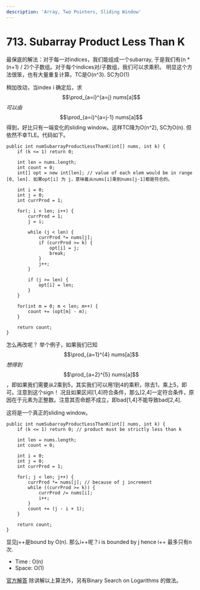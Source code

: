 ```yaml
---
description: 'Array, Two Pointers, Sliding Window'
---
```


# 713. Subarray Product Less Than K

最保底的解法：对于每一对indices，我们能组成一个subarray, 于是我们有\(n \* \(n+1\) / 2\)个子数组。对于每个indices对/子数组，我们可以求乘积。 明显这个方法很笨，也有大量重复计算。TC是O\(n^3\). SC为O\(1\)

稍加改动，当index i 确定后，求 $$\prod_{a=i}^{a=j} nums[a]$$ _可以由_ $$\prod_{a=i}^{a=j-1} nums[a]$$得到，好比只有一端变化的sliding window。这样TC降为O\(n^2\), SC为O\(n\). 但依然不幸TLE。代码如下。

```text
public int numSubarrayProductLessThanK(int[] nums, int k) {
    if (k <= 1) return 0;

    int len = nums.length;
    int count = 0;
    int[] opt = new int[len]; // value of each elem would be in range [0, len]. 如果opt[i] 为 j，意味着从nums[i]乘到nums[j-1]都是符合的。

    int i = 0;
    int j = 0;
    int currProd = 1;

    for(; i < len; i++) {
        currProd = 1;
        j = i;

        while (j < len) {
            currProd *= nums[j];
            if (currProd >= k) {
                opt[i] = j;
                break;
            }
            j++;
        }

        if (j >= len) {
            opt[i] = len;
        }
    }

    for(int m = 0; m < len; m++) {
        count += (opt[m] - m);
    }

    return count;
}
```

怎么再改呢？ 举个例子，如果我们已知 $$\prod_{a=1}^{4} nums[a]$$_想得到_ $$\prod_{a=2}^{5} nums[a]$$，即如果我们需要从2乘到5，其实我们可以用1到4的乘积，除去1，乘上5，即可。注意到这个sign！ 况且如果区间\[1,4\]符合条件，那么\[2,4\]一定符合条件，原因在于元素为正整数。注意其否命题不成立，即bad\[1,4\]不能导致bad\[2,4\].

这将是一个真正的sliding window。

```text
public int numSubarrayProductLessThanK(int[] nums, int k) {
    if (k <= 1) return 0; // product must be strictly less than k

    int len = nums.length;
    int count = 0;

    int i = 0;
    int j = 0;
    int currProd = 1;

    for(; j < len; j++) {
        currProd *= nums[j]; // because of j increment
        while ((currProd >= k)) {
            currProd /= nums[i];
            i++;
        }
        count += (j - i + 1);
    }

    return count;
}
```

显见j++是bound by O\(n\). 那么i++呢？i is bounded by j hence i++ 最多只有n次.

* Time : O\(n\)
* Space: O\(1\)

[官方解答](https://leetcode.com/problems/subarray-product-less-than-k/solution/) 除讲解以上算法外，另有Binary Search on Logarithms 的做法。

